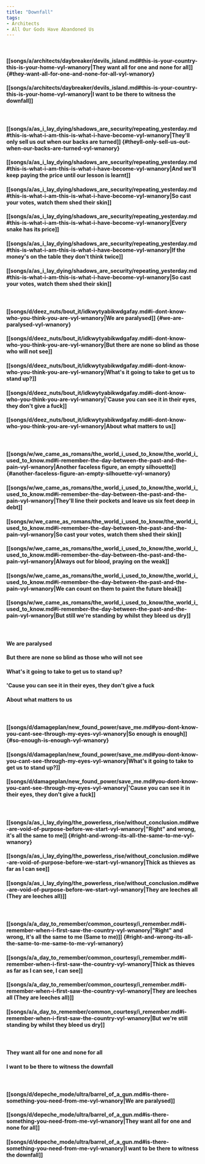 ```yaml
---
title: "Downfall"
tags:
- Architects
- All Our Gods Have Abandoned Us
---
```

&nbsp;
#### [[songs/a/architects/daybreaker/devils_island.md#this-is-your-country-this-is-your-home-vyl-wnanory|They want all for one and none for all]] {#they-want-all-for-one-and-none-for-all-vyl-wnanory}
#### [[songs/a/architects/daybreaker/devils_island.md#this-is-your-country-this-is-your-home-vyl-wnanory|I want to be there to witness the downfall]]
&nbsp;
#### [[songs/a/as_i_lay_dying/shadows_are_security/repeating_yesterday.md#this-is-what-i-am-this-is-what-i-have-become-vyl-wnanory|They'll only sell us out when our backs are turned]] {#theyll-only-sell-us-out-when-our-backs-are-turned-vyl-wnanory}
#### [[songs/a/as_i_lay_dying/shadows_are_security/repeating_yesterday.md#this-is-what-i-am-this-is-what-i-have-become-vyl-wnanory|And we'll keep paying the price until our lesson is learnt]]
#### [[songs/a/as_i_lay_dying/shadows_are_security/repeating_yesterday.md#this-is-what-i-am-this-is-what-i-have-become-vyl-wnanory|So cast your votes, watch them shed their skin]]
#### [[songs/a/as_i_lay_dying/shadows_are_security/repeating_yesterday.md#this-is-what-i-am-this-is-what-i-have-become-vyl-wnanory|Every snake has its price]]
#### [[songs/a/as_i_lay_dying/shadows_are_security/repeating_yesterday.md#this-is-what-i-am-this-is-what-i-have-become-vyl-wnanory|If the money's on the table they don't think twice]]
#### [[songs/a/as_i_lay_dying/shadows_are_security/repeating_yesterday.md#this-is-what-i-am-this-is-what-i-have-become-vyl-wnanory|So cast your votes, watch them shed their skin]]
&nbsp;
#### [[songs/d/deez_nuts/bout_it/idkwytyabikwdgafay.md#i-dont-know-who-you-think-you-are-vyl-wnanory|We are paralysed]] {#we-are-paralysed-vyl-wnanory}
#### [[songs/d/deez_nuts/bout_it/idkwytyabikwdgafay.md#i-dont-know-who-you-think-you-are-vyl-wnanory|But there are none so blind as those who will not see]]
#### [[songs/d/deez_nuts/bout_it/idkwytyabikwdgafay.md#i-dont-know-who-you-think-you-are-vyl-wnanory|What's it going to take to get us to stand up?]]
#### [[songs/d/deez_nuts/bout_it/idkwytyabikwdgafay.md#i-dont-know-who-you-think-you-are-vyl-wnanory|'Cause you can see it in their eyes, they don't give a fuck]]
#### [[songs/d/deez_nuts/bout_it/idkwytyabikwdgafay.md#i-dont-know-who-you-think-you-are-vyl-wnanory|About what matters to us]]
&nbsp;
#### [[songs/w/we_came_as_romans/the_world_i_used_to_know/the_world_i_used_to_know.md#i-remember-the-day-between-the-past-and-the-pain-vyl-wnanory|Another faceless figure, an empty silhouette]] {#another-faceless-figure-an-empty-silhouette-vyl-wnanory}
#### [[songs/w/we_came_as_romans/the_world_i_used_to_know/the_world_i_used_to_know.md#i-remember-the-day-between-the-past-and-the-pain-vyl-wnanory|They'll line their pockets and leave us six feet deep in debt]]
#### [[songs/w/we_came_as_romans/the_world_i_used_to_know/the_world_i_used_to_know.md#i-remember-the-day-between-the-past-and-the-pain-vyl-wnanory|So cast your votes, watch them shed their skin]]
#### [[songs/w/we_came_as_romans/the_world_i_used_to_know/the_world_i_used_to_know.md#i-remember-the-day-between-the-past-and-the-pain-vyl-wnanory|Always out for blood, praying on the weak]]
#### [[songs/w/we_came_as_romans/the_world_i_used_to_know/the_world_i_used_to_know.md#i-remember-the-day-between-the-past-and-the-pain-vyl-wnanory|We can count on them to paint the future bleak]]
#### [[songs/w/we_came_as_romans/the_world_i_used_to_know/the_world_i_used_to_know.md#i-remember-the-day-between-the-past-and-the-pain-vyl-wnanory|But still we're standing by whilst they bleed us dry]]
&nbsp;
#### We are paralysed
#### But there are none so blind as those who will not see
#### What's it going to take to get us to stand up?
#### 'Cause you can see it in their eyes, they don't give a fuck
#### About what matters to us
&nbsp;
#### [[songs/d/damageplan/new_found_power/save_me.md#you-dont-know-you-cant-see-through-my-eyes-vyl-wnanory|So enough is enough]] {#so-enough-is-enough-vyl-wnanory}
#### [[songs/d/damageplan/new_found_power/save_me.md#you-dont-know-you-cant-see-through-my-eyes-vyl-wnanory|What's it going to take to get us to stand up?]]
#### [[songs/d/damageplan/new_found_power/save_me.md#you-dont-know-you-cant-see-through-my-eyes-vyl-wnanory|'Cause you can see it in their eyes, they don't give a fuck]]
&nbsp;
#### [[songs/a/as_i_lay_dying/the_powerless_rise/without_conclusion.md#we-are-void-of-purpose-before-we-start-vyl-wnanory|"Right" and wrong, it's all the same to me]] {#right-and-wrong-its-all-the-same-to-me-vyl-wnanory}
#### [[songs/a/as_i_lay_dying/the_powerless_rise/without_conclusion.md#we-are-void-of-purpose-before-we-start-vyl-wnanory|Thick as thieves as far as I can see]]
#### [[songs/a/as_i_lay_dying/the_powerless_rise/without_conclusion.md#we-are-void-of-purpose-before-we-start-vyl-wnanory|They are leeches all (They are leeches all)]]
&nbsp;
#### [[songs/a/a_day_to_remember/common_courtesy/i_remember.md#i-remember-when-i-first-saw-the-country-vyl-wnanory|"Right" and wrong, it's all the same to me (Same to me)]] {#right-and-wrong-its-all-the-same-to-me-same-to-me-vyl-wnanory}
#### [[songs/a/a_day_to_remember/common_courtesy/i_remember.md#i-remember-when-i-first-saw-the-country-vyl-wnanory|Thick as thieves as far as I can see, I can see]]
#### [[songs/a/a_day_to_remember/common_courtesy/i_remember.md#i-remember-when-i-first-saw-the-country-vyl-wnanory|They are leeches all (They are leeches all)]]
#### [[songs/a/a_day_to_remember/common_courtesy/i_remember.md#i-remember-when-i-first-saw-the-country-vyl-wnanory|But we're still standing by whilst they bleed us dry]]
&nbsp;
#### They want all for one and none for all
#### I want to be there to witness the downfall
&nbsp;
#### [[songs/d/depeche_mode/ultra/barrel_of_a_gun.md#is-there-something-you-need-from-me-vyl-wnanory|We are paralysed]]
#### [[songs/d/depeche_mode/ultra/barrel_of_a_gun.md#is-there-something-you-need-from-me-vyl-wnanory|They want all for one and none for all]]
#### [[songs/d/depeche_mode/ultra/barrel_of_a_gun.md#is-there-something-you-need-from-me-vyl-wnanory|I want to be there to witness the downfall]]
